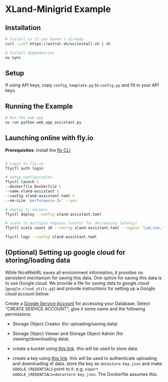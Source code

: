 # XLand-Minigrid Example

## Installation

```bash
# Install uv if you haven't already
curl -LsSf https://astral.sh/uv/install.sh | sh

# Install dependencies
uv sync
```

## Setup

If using API keys, copy `config_template.py` to `config.py` and fill in your API keys.

## Running the Example
```bash
# Run the web app
uv run python web_app_assistant.py
```

## Launching online with fly.io

**Prerequisites**: Install the [fly CLI](https://fly.io/docs/hands-on/install-flyctl/)
```bash

# Login to fly.io
flyctl auth login

# setup configuration
flyctl launch \
--dockerfile Dockerfile \
--name xland-assistant \
--config xland-assistant.toml \
--vm-size 'performance-2x' --yes

# deploy to servers
flyctl deploy --config xland-assistant.toml

# scale to multiple regions (useful for decreasing latency)
flyctl scale count 10 --config xland-assistant.toml --region "iad,sea,lax,den"  --yes

flyctl logs --config xland-assistant.toml
```


## (Optional) Setting up google cloud for storing/loading data

While NiceWebRL saves all environment information, it provides no persistent mechanism for saving this data. One option for saving this data is to use Google cloud. We provide a file for saving data to google cloud (`google_cloud_utils.py`) and provide instructions for setting up a Google cloud account below:

Create a [Google Service Account](https://console.cloud.google.com/iam-admin/serviceaccounts?) for accessing your Database. Select "CREATE SERVICE ACCOUNT", give it some name and the following permissions:
- Storage Object Creator (for uploading/saving data)
- Storage Object Viewer and Storage Object Admin (for viewing/downloading data)

- create a bucket using [this link](https://console.cloud.google.com/storage/). this will be used to store data.
- create a key using [this link](https://console.cloud.google.com/iam-admin/serviceaccounts/details/111959560397464491265/keys?project=human-web-rl). this will be used to authenticate uploading and downloading of data. store the key as `datastore-key.json` and make `GOOGLE_CREDENTIALS` point to it. e.g. `export GOOGLE_CREDENTIALS=datastore-key.json`. The Dockerfile assumes this.